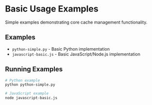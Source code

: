 # Basic Usage Examples

Simple examples demonstrating core cache management functionality.

## Examples

- `python-simple.py` - Basic Python implementation
- `javascript-basic.js` - Basic JavaScript/Node.js implementation

## Running Examples

```bash
# Python example
python python-simple.py

# JavaScript example  
node javascript-basic.js